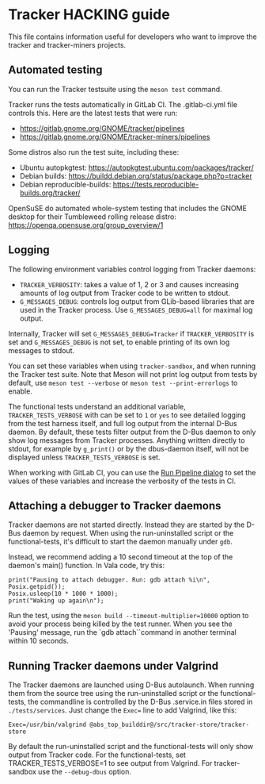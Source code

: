 # Tracker HACKING guide

This file contains information useful for developers who want to improve
the tracker and tracker-miners projects.

## Automated testing

You can run the Tracker testsuite using the `meson test` command.

Tracker runs the tests automatically in GitLab CI. The .gitlab-ci.yml file
controls this. Here are the latest tests that were run:

 * https://gitlab.gnome.org/GNOME/tracker/pipelines
 * https://gitlab.gnome.org/GNOME/tracker-miners/pipelines

Some distros also run the test suite, including these:

  * Ubuntu autopkgtest: https://autopkgtest.ubuntu.com/packages/tracker/
  * Debian builds: https://buildd.debian.org/status/package.php?p=tracker
  * Debian reproducible-builds: https://tests.reproducible-builds.org/tracker/

OpenSuSE do automated whole-system testing that includes the GNOME desktop for their Tumbleweed rolling release distro: https://openqa.opensuse.org/group_overview/1

## Logging

The following environment variables control logging from Tracker daemons:

  * `TRACKER_VERBOSITY`: takes a value of 1, 2 or 3 and causes increasing
    amounts of log output from Tracker code to be written to stdout.
  * `G_MESSAGES_DEBUG`: controls log output from GLib-based libraries that
    are used in the Tracker process. Use `G_MESSAGES_DEBUG=all` for maximal
    log output.

Internally, Tracker will set `G_MESSAGES_DEBUG=Tracker` if `TRACKER_VERBOSITY`
is set and `G_MESSAGES_DEBUG` is not set, to enable printing of its own log
messages to stdout.

You can set these variables when using `tracker-sandbox`, and when running the
Tracker test suite. Note that Meson will not print log output from tests by
default, use `meson test --verbose` or `meson test --print-errorlogs` to
enable.

The functional tests understand an additional variable, `TRACKER_TESTS_VERBOSE`
with can be set to `1` or `yes` to see detailed logging from the test harness
itself, and full log output from the internal D-Bus daemon. By default, these
tests filter output from the D-Bus daemon to only show log messages from
Tracker processes. Anything written directly to stdout, for example by
`g_print()` or by the dbus-daemon itself, will not be displayed unless
`TRACKER_TESTS_VERBOSE` is set.

When working with GitLab CI, you can use the
[Run Pipeline dialog](https://gitlab.gnome.org/GNOME/tracker/pipelines/new)
to set the values of these variables and increase the verbosity of the tests in
CI.

## Attaching a debugger to Tracker daemons

Tracker daemons are not started directly. Instead they are started by the D-Bus
daemon by request. When using the run-uninstalled script or the
functional-tests, it's difficult to start the daemon manually under `gdb`.

Instead, we recommend adding a 10 second timeout at the top of the daemon's
main() function. In Vala code, try this:

    print("Pausing to attach debugger. Run: gdb attach %i\n", Posix.getpid());
    Posix.usleep(10 * 1000 * 1000);
    print("Waking up again\n");

Run the test, using the `meson build --timeout-multiplier=10000`
option to avoid your process being killed by the test runner. When you see
the 'Pausing' message, run the `gdb attach``command in another terminal within
10 seconds.

## Running Tracker daemons under Valgrind

The Tracker daemons are launched using D-Bus autolaunch. When running them from
the source tree using the run-uninstalled script or the functional-tests, the
commandline is controlled by the D-Bus .service.in files stored in
`./tests/services`. Just change the `Exec=` line to add Valgrind, like this:

    Exec=/usr/bin/valgrind @abs_top_builddir@/src/tracker-store/tracker-store

By default the run-uninstalled script and the functional-tests will only show
output from Tracker code. For the functional-tests, set TRACKER_TESTS_VERBOSE=1
to see output from Valgrind. For tracker-sandbox use the `--debug-dbus` option.
